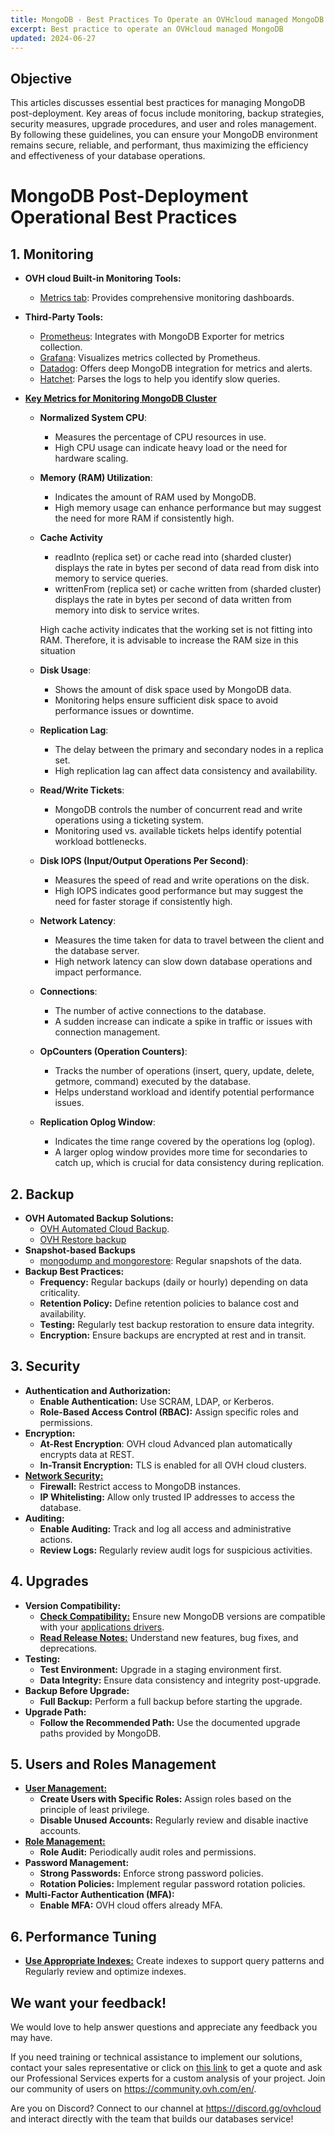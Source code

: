 ```yaml
---
title: MongoDB - Best Practices To Operate an OVHcloud managed MongoDB
excerpt: Best practice to operate an OVHcloud managed MongoDB
updated: 2024-06-27
---
```


## Objective

This articles discusses essential best practices for managing MongoDB post-deployment. Key areas of focus include monitoring, backup strategies, security measures, upgrade procedures, and user and roles management. By following these guidelines, you can ensure your MongoDB environment remains secure, reliable, and performant, thus maximizing the efficiency and effectiveness of your database operations.


# MongoDB Post-Deployment Operational Best Practices

## 1. Monitoring
- **OVH cloud Built-in Monitoring Tools:**
  - [Metrics tab](https://help.ovhcloud.com/csm/en-ie-public-cloud-databases-mongodb-monitoring?id=kb_article_view&sysparm_article=KB0061661): Provides comprehensive monitoring dashboards.
- **Third-Party Tools:**
  - [Prometheus](https://prometheus.io/): Integrates with MongoDB Exporter for metrics collection.
  - [Grafana](https://grafana.com/): Visualizes metrics collected by Prometheus.
  - [Datadog](https://docs.datadoghq.com/integrations/mongo/?tab=replicaset): Offers deep MongoDB integration for metrics and alerts.
  - [Hatchet](https://github.com/ralphsawaya/ovh/blob/main/MongoDoc/mongodb_01_Why_mongoDB/guide.en-gb.md#hatchet): Parses the logs to help you identify slow queries.
    
- [**Key Metrics for Monitoring MongoDB Cluster**](https://www.mongodb.com/docs/atlas/review-available-metrics/#review-available-metrics)
  - **Normalized System CPU**: 
    - Measures the percentage of CPU resources in use.
    - High CPU usage can indicate heavy load or the need for hardware scaling.

  - **Memory (RAM) Utilization**: 
    - Indicates the amount of RAM used by MongoDB.
    - High memory usage can enhance performance but may suggest the need for more RAM if consistently high.
      
  - **Cache Activity**
    - readInto (replica set) or cache read into (sharded cluster) displays the rate in bytes per second of data read from disk into memory to service queries.
    - writtenFrom (replica set) or cache written from (sharded cluster) displays the rate in bytes per second of data written from memory into disk to service writes.
   
    High cache activity indicates that the working set is not fitting into RAM. Therefore, it is advisable to increase the RAM size in this situation

  - **Disk Usage**: 
    - Shows the amount of disk space used by MongoDB data.
    - Monitoring helps ensure sufficient disk space to avoid performance issues or downtime.

  - **Replication Lag**: 
    - The delay between the primary and secondary nodes in a replica set.
    - High replication lag can affect data consistency and availability.

  - **Read/Write Tickets**: 
    - MongoDB controls the number of concurrent read and write operations using a ticketing system.
    - Monitoring used vs. available tickets helps identify potential workload bottlenecks.

  - **Disk IOPS (Input/Output Operations Per Second)**: 
    - Measures the speed of read and write operations on the disk.
    - High IOPS indicates good performance but may suggest the need for faster storage if consistently high.

  - **Network Latency**: 
    - Measures the time taken for data to travel between the client and the database server.
    - High network latency can slow down database operations and impact performance.

  - **Connections**: 
    - The number of active connections to the database.
    - A sudden increase can indicate a spike in traffic or issues with connection management.

  - **OpCounters (Operation Counters)**: 
    - Tracks the number of operations (insert, query, update, delete, getmore, command) executed by the database.
    - Helps understand workload and identify potential performance issues.

  - **Replication Oplog Window**: 
    - Indicates the time range covered by the operations log (oplog).
    - A larger oplog window provides more time for secondaries to catch up, which is crucial for data consistency during replication.


## 2. Backup
- **OVH Automated Backup Solutions:**
  - [OVH Automated Cloud Backup](https://help.ovhcloud.com/csm/en-ie-public-cloud-databases-backups?id=kb_article_view&sysparm_article=KB0048698).
  - [OVH Restore backup](https://help.ovhcloud.com/csm/en-ie-public-cloud-databases-restore-backup?id=kb_article_view&sysparm_article=KB0048800)
- **Snapshot-based Backups**
  - [mongodump and mongorestore](https://help.ovhcloud.com/csm/en-ie-public-cloud-databases-mongodb-backups-restores?id=kb_article_view&sysparm_article=KB0049107): Regular snapshots of the data.
- **Backup Best Practices:**
  - **Frequency:** Regular backups (daily or hourly) depending on data criticality.
  - **Retention Policy:** Define retention policies to balance cost and availability.
  - **Testing:** Regularly test backup restoration to ensure data integrity.
  - **Encryption:** Ensure backups are encrypted at rest and in transit.

## 3. Security
- **Authentication and Authorization:**
  - **Enable Authentication:** Use SCRAM, LDAP, or Kerberos.
  - **Role-Based Access Control (RBAC):** Assign specific roles and permissions.
- **Encryption:**
  - **At-Rest Encryption**: OVH cloud Advanced plan automatically encrypts data at REST.
  - **In-Transit Encryption:** TLS is enabled for all OVH cloud clusters.
- [**Network Security:**](https://help.ovhcloud.com/csm/en-ie-public-cloud-databases-mongodb-managing-service?id=kb_article_view&sysparm_article=KB0049064)
  - **Firewall:** Restrict access to MongoDB instances.
  - **IP Whitelisting:** Allow only trusted IP addresses to access the database.
- **Auditing:**
  - **Enable Auditing:** Track and log all access and administrative actions.
  - **Review Logs:** Regularly review audit logs for suspicious activities.

## 4. Upgrades
- **Version Compatibility:**
  - [**Check Compatibility:**](https://www.mongodb.com/docs/drivers/about-compatibility/) Ensure new MongoDB versions are compatible with your [applications drivers](https://www.mongodb.com/docs/drivers/).
  - [**Read Release Notes:**](https://www.mongodb.com/docs/manual/release-notes/#release-notes) Understand new features, bug fixes, and deprecations.
- **Testing:**
  - **Test Environment:** Upgrade in a staging environment first.
  - **Data Integrity:** Ensure data consistency and integrity post-upgrade.
- **Backup Before Upgrade:**
  - **Full Backup:** Perform a full backup before starting the upgrade.
- **Upgrade Path:**
  - **Follow the Recommended Path:** Use the documented upgrade paths provided by MongoDB.

## 5. Users and Roles Management
- [**User Management:**](https://help.ovhcloud.com/csm/en-ie-public-cloud-databases-mongodb-managing-service?id=kb_article_view&sysparm_article=KB0049064)
  - **Create Users with Specific Roles:** Assign roles based on the principle of least privilege.
  - **Disable Unused Accounts:** Regularly review and disable inactive accounts.
- [**Role Management:**](https://www.mongodb.com/docs/manual/reference/built-in-roles/#self-hosted-deployment-built-in-roles)
  - **Role Audit:** Periodically audit roles and permissions.
- **Password Management:**
  - **Strong Passwords:** Enforce strong password policies.
  - **Rotation Policies:** Implement regular password rotation policies.
- **Multi-Factor Authentication (MFA):**
  - **Enable MFA:** OVH cloud offers already MFA.

## 6. Performance Tuning
  - [**Use Appropriate Indexes:**](https://github.com/ralphsawaya/ovh/blob/main/MongoDoc/mongodb_02_Best_practise_to_implement%20_your_first_mongoDB_instance/guide.en-gb.md#indexing) Create indexes to support query patterns and Regularly review and optimize indexes.

## We want your feedback!

We would love to help answer questions and appreciate any feedback you may have.

If you need training or technical assistance to implement our solutions, contact your sales representative or click on [this link](https://www.ovhcloud.com/en-gb/professional-services/) to get a quote and ask our Professional Services experts for a custom analysis of your project. Join our community of users on <https://community.ovh.com/en/>.

Are you on Discord? Connect to our channel at <https://discord.gg/ovhcloud> and interact directly with the team that builds our databases service!
